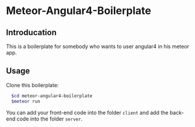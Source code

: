 # Meteor-Angular4-Boilerplate

## Introducation
This is a boilerplate for somebody who wants to user angular4 in his meteor app.
## Usage
Clone this boilerplate:
``` bash
  $cd meteor-angular4-boilerplate
  $meteor run
```
You can add your front-end code into the folder ```client``` and add the back-end code into the folder ```server```.

